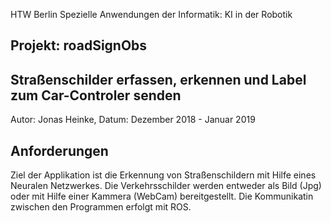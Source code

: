 HTW Berlin
Spezielle Anwendungen der Informatik: KI in der Robotik
## Projekt: roadSignObs
## Straßenschilder erfassen, erkennen und Label zum Car-Controler senden
Autor: Jonas Heinke, 
Datum: Dezember 2018 - Januar 2019

## Anforderungen
Ziel der Applikation ist die Erkennung von Straßenschildern mit Hilfe eines Neuralen Netzwerkes. Die Verkehrsschilder werden entweder als Bild (Jpg) oder mit Hilfe einer Kammera (WebCam) bereitgestellt. Die Kommunikatin zwischen den Programmen erfolgt mit ROS.
